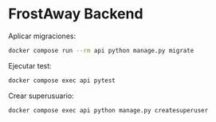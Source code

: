 # FrostAway Backend


Aplicar migraciones:

```bash
docker compose run --rm api python manage.py migrate
```

Ejecutar test:

```bash
docker compose exec api pytest
```

Crear superusuario:

```bash
docker compose exec api python manage.py createsuperuser
```
